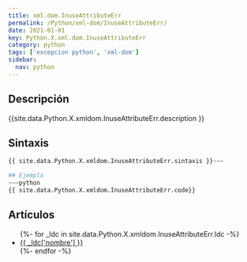 ```yaml
---
title: xml.dom.InuseAttributeErr
permalink: /Python/xml-dom/InuseAttributeErr/
date: 2021-01-01
key: Python.X.xml.dom.InuseAttributeErr
category: python
tags: ['excepcion python', 'xml-dom']
sidebar: 
  nav: python
---
```


## Descripción
{{site.data.Python.X.xmldom.InuseAttributeErr.description }}

## Sintaxis
~~~python
{{ site.data.Python.X.xmldom.InuseAttributeErr.sintaxis }}~~~

## Ejemplo
~~~python
{{ site.data.Python.X.xmldom.InuseAttributeErr.code}}
~~~

## Artículos
<ul>
{%- for _ldc in site.data.Python.X.xmldom.InuseAttributeErr.ldc -%}
   <li>
       <a href="{{_ldc['url'] }}">{{ _ldc['nombre'] }}</a>
   </li>
{%- endfor -%}
</ul>
